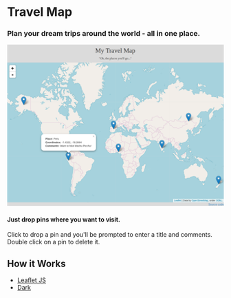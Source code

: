 # Travel Map

### Plan your dream trips around the world - all in one place.

![alt text](https://github.com/graceyw/travelmap/blob/master/TravelMap8.10.18.png "")

#### Just drop pins where you want to visit. 

Click to drop a pin and you'll be prompted to enter a title and comments. Double click on a pin to delete it.

## How it Works
- [Leaflet JS](https://leafletjs.com/)
- [Dark](https://darklang.com/)
